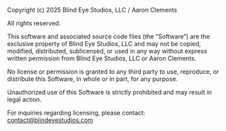 Copyright (c) 2025 Blind Eye Studios, LLC / Aaron Clements

All rights reserved.

This software and associated source code files (the “Software”) are the exclusive property of Blind Eye Studios, LLC and may not be copied, modified, distributed, sublicensed, or used in any way without express written permission from Blind Eye Studios, LLC or Aaron Clements.

No license or permission is granted to any third party to use, reproduce, or distribute this Software, in whole or in part, for any purpose.

Unauthorized use of this Software is strictly prohibited and may result in legal action.

For inquiries regarding licensing, please contact: contact@blindeyestudios.com

